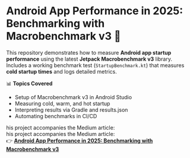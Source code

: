 # Android App Performance in 2025: Benchmarking with Macrobenchmark v3 🚀

This repository demonstrates how to measure **Android app startup performance** using the latest **Jetpack Macrobenchmark v3** library.  
Includes a working benchmark test (`StartupBenchmark.kt`) that measures **cold startup times** and logs detailed metrics.

📊 **Topics Covered**
- Setup of Macrobenchmark v3 in Android Studio
- Measuring cold, warm, and hot startup
- Interpreting results via Gradle and results.json
- Automating benchmarks in CI/CD

his project accompanies the Medium article:  
his project accompanies the Medium article:  
👉 **[Android App Performance in 2025: Benchmarking with Macrobenchmark v3](https://medium.com/@gadagool.krishna/android-app-performance-benchmarking-with-macrobenchmark-v3-c07035d5f14e)**

